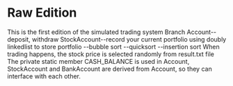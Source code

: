 # Raw Edition
This is the first edition of the simulated trading system
Branch
  Account--deposit, withdraw
  StockAccount--record your current portfolio
  using doubly linkedlist to store portfolio
      --bubble sort
      --quicksort
      --insertion sort
  When trading happens, the stock price is selected randomly from result.txt file
  The private static member CASH_BALANCE is used in Account, StockAccount and BankAccount are derived from Account, so they can interface with each other.
